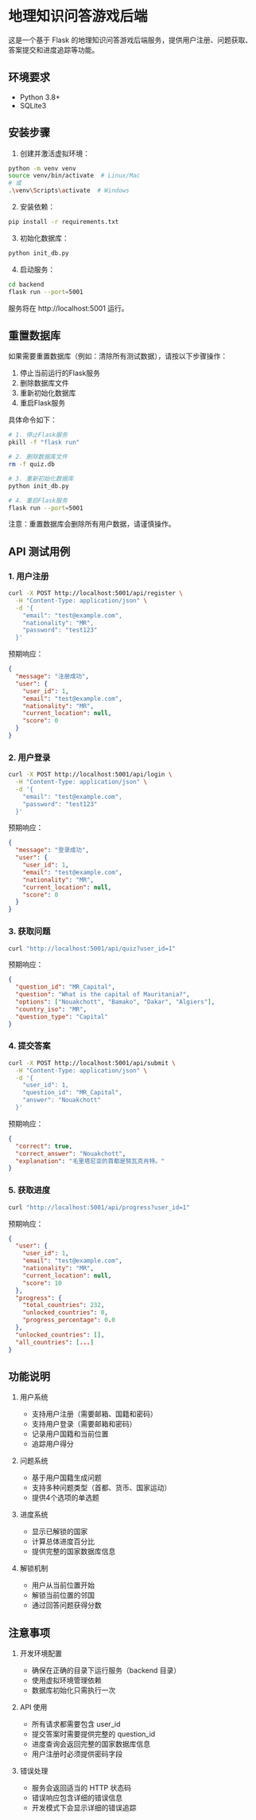 # 地理知识问答游戏后端

这是一个基于 Flask 的地理知识问答游戏后端服务，提供用户注册、问题获取、答案提交和进度追踪等功能。

## 环境要求
- Python 3.8+
- SQLite3

## 安装步骤

1. 创建并激活虚拟环境：
```bash
python -m venv venv
source venv/bin/activate  # Linux/Mac
# 或
.\venv\Scripts\activate  # Windows
```

2. 安装依赖：
```bash
pip install -r requirements.txt
```

3. 初始化数据库：
```bash
python init_db.py
```

4. 启动服务：
```bash
cd backend
flask run --port=5001
```

服务将在 http://localhost:5001 运行。

## 重置数据库
如果需要重置数据库（例如：清除所有测试数据），请按以下步骤操作：

1. 停止当前运行的Flask服务
2. 删除数据库文件
3. 重新初始化数据库
4. 重启Flask服务

具体命令如下：
```bash
# 1. 停止Flask服务
pkill -f "flask run"

# 2. 删除数据库文件
rm -f quiz.db

# 3. 重新初始化数据库
python init_db.py

# 4. 重启Flask服务
flask run --port=5001
```

注意：重置数据库会删除所有用户数据，请谨慎操作。

## API 测试用例

### 1. 用户注册
```bash
curl -X POST http://localhost:5001/api/register \
  -H "Content-Type: application/json" \
  -d '{
    "email": "test@example.com",
    "nationality": "MR",
    "password": "test123"
  }'
```

预期响应：
```json
{
  "message": "注册成功",
  "user": {
    "user_id": 1,
    "email": "test@example.com",
    "nationality": "MR",
    "current_location": null,
    "score": 0
  }
}
```

### 2. 用户登录
```bash
curl -X POST http://localhost:5001/api/login \
  -H "Content-Type: application/json" \
  -d '{
    "email": "test@example.com",
    "password": "test123"
  }'
```

预期响应：
```json
{
  "message": "登录成功",
  "user": {
    "user_id": 1,
    "email": "test@example.com",
    "nationality": "MR",
    "current_location": null,
    "score": 0
  }
}
```

### 3. 获取问题
```bash
curl "http://localhost:5001/api/quiz?user_id=1"
```

预期响应：
```json
{
  "question_id": "MR_Capital",
  "question": "What is the capital of Mauritania?",
  "options": ["Nouakchott", "Bamako", "Dakar", "Algiers"],
  "country_iso": "MR",
  "question_type": "Capital"
}
```

### 4. 提交答案
```bash
curl -X POST http://localhost:5001/api/submit \
  -H "Content-Type: application/json" \
  -d '{
    "user_id": 1,
    "question_id": "MR_Capital",
    "answer": "Nouakchott"
  }'
```

预期响应：
```json
{
  "correct": true,
  "correct_answer": "Nouakchott",
  "explanation": "毛里塔尼亚的首都是努瓦克肖特。"
}
```

### 5. 获取进度
```bash
curl "http://localhost:5001/api/progress?user_id=1"
```

预期响应：
```json
{
  "user": {
    "user_id": 1,
    "email": "test@example.com",
    "nationality": "MR",
    "current_location": null,
    "score": 10
  },
  "progress": {
    "total_countries": 232,
    "unlocked_countries": 0,
    "progress_percentage": 0.0
  },
  "unlocked_countries": [],
  "all_countries": [...]
}
```

## 功能说明

1. 用户系统
   - 支持用户注册（需要邮箱、国籍和密码）
   - 支持用户登录（需要邮箱和密码）
   - 记录用户国籍和当前位置
   - 追踪用户得分

2. 问题系统
   - 基于用户国籍生成问题
   - 支持多种问题类型（首都、货币、国家运动）
   - 提供4个选项的单选题

3. 进度系统
   - 显示已解锁的国家
   - 计算总体进度百分比
   - 提供完整的国家数据库信息

4. 解锁机制
   - 用户从当前位置开始
   - 解锁当前位置的邻国
   - 通过回答问题获得分数

## 注意事项

1. 开发环境配置
   - 确保在正确的目录下运行服务（backend 目录）
   - 使用虚拟环境管理依赖
   - 数据库初始化只需执行一次

2. API 使用
   - 所有请求都需要包含 user_id
   - 提交答案时需要提供完整的 question_id
   - 进度查询会返回完整的国家数据库信息
   - 用户注册时必须提供密码字段

3. 错误处理
   - 服务会返回适当的 HTTP 状态码
   - 错误响应包含详细的错误信息
   - 开发模式下会显示详细的错误追踪 